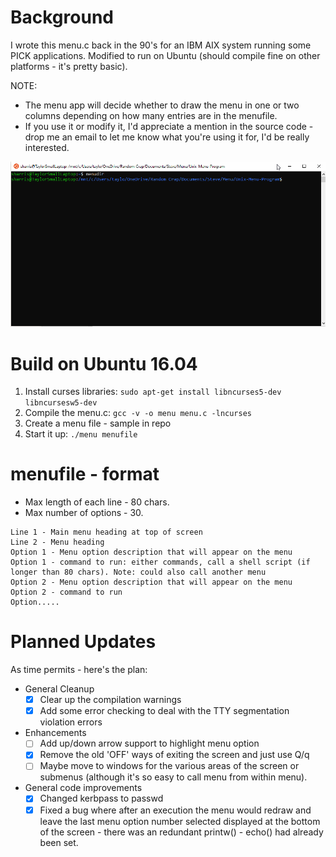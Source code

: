 Background
==========
I wrote this menu.c back in the 90's for an IBM AIX system running some PICK applications.
Modified to run on Ubuntu (should compile fine on other platforms - it's pretty basic).

NOTE:
 - The menu app will decide whether to draw the menu in one or two columns depending on how many entries are in the menufile.
 - If you use it or modify it, I'd appreciate a mention in the source code - drop me an email to let me know what you're using it for, I'd be really interested.

![](menu-gif.gif)

Build on Ubuntu 16.04
=====================
1. Install curses libraries: `sudo apt-get install libncurses5-dev libncursesw5-dev`
2. Compile the menu.c: `gcc -v -o menu menu.c -lncurses`
3. Create a menu file - sample in repo
4. Start it up: `./menu menufile`

menufile - format
=================
 - Max length of each line - 80 chars.
 - Max number of options - 30.

```
Line 1 - Main menu heading at top of screen
Line 2 - Menu heading
Option 1 - Menu option description that will appear on the menu
Option 1 - command to run: either commands, call a shell script (if longer than 80 chars). Note: could also call another menu
Option 2 - Menu option description that will appear on the menu
Option 2 - command to run
Option.....
```

Planned Updates
===============
As time permits - here's the plan:
 - General Cleanup
   - [x] Clear up the compilation warnings
   - [x] Add some error checking to deal with the TTY segmentation violation errors
 - Enhancements
   - [ ] Add up/down arrow support to highlight menu option
   - [x] Remove the old 'OFF' ways of exiting the screen and just use Q/q
   - [ ] Maybe move to windows for the various areas of the screen or submenus (although it's so easy to call menu from within menu).
 - General code improvements
   - [x] Changed kerbpass to passwd
   - [x] Fixed a bug where after an execution the menu would redraw and leave the last menu option number selected displayed at the bottom of the screen - there was an redundant printw() - echo() had already been set.
